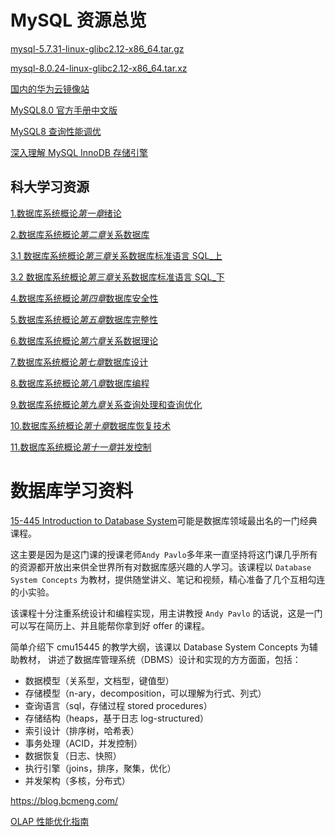 # MySQL 资源总览

[mysql-5.7.31-linux-glibc2.12-x86_64.tar.gz](https://cdn.mysql.com/archives/mysql-5.7/mysql-5.7.34-linux-glibc2.12-x86_64.tar.gz)

[mysql-8.0.24-linux-glibc2.12-x86_64.tar.xz](https://cdn.mysql.com//Downloads/MySQL-8.0/mysql-8.0.24-linux-glibc2.12-x86_64.tar.xz)

[国内的华为云镜像站](https://mirrors.huaweicloud.com/mysql/Downloads/MySQL-8.0/)

[MySQL8.0 官方手册中文版](https://www.deituicms.com/mysql8cn/cn/)

[MySQL8 查询性能调优](https://github.com/zxyle/MySQL-8-Query-Performance-Tuning)

[深入理解 MySQL InnoDB 存储引擎](https://github.com/asdbex1078/MySQL/)

## 科大学习资源

[1.数据库系统概论*第一章*绪论](http://staff.ustc.edu.cn/~qiliuql/files/DB2021/1.1.pdf)

[2.数据库系统概论*第二章*关系数据库](http://staff.ustc.edu.cn/~qiliuql/files/DB2021/2.pdf)

[3.1 数据库系统概论*第三章*关系数据库标准语言 SQL\_上](http://staff.ustc.edu.cn/~qiliuql/files/DB2021/3.1.pdf)

[3.2 数据库系统概论*第三章*关系数据库标准语言 SQL\_下](http://staff.ustc.edu.cn/~qiliuql/files/DB2021/3.2.pdf)

[4.数据库系统概论*第四章*数据库安全性](http://staff.ustc.edu.cn/~qiliuql/files/DB2021/4.pdf)

[5.数据库系统概论*第五章*数据库完整性](http://staff.ustc.edu.cn/~qiliuql/files/DB2021/5.pdf)

[6.数据库系统概论*第六章*关系数据理论](http://staff.ustc.edu.cn/~qiliuql/files/DB2021/6.pdf)

[7.数据库系统概论*第七章*数据库设计](http://staff.ustc.edu.cn/~qiliuql/files/DB2021/6.pdf)

[8.数据库系统概论*第八章*数据库编程](http://staff.ustc.edu.cn/~qiliuql/files/DB2021/8.pdf)

[9.数据库系统概论*第九章*关系查询处理和查询优化](http://staff.ustc.edu.cn/~qiliuql/files/DB2021/8.pdf)

[10.数据库系统概论*第十章*数据库恢复技术](http://staff.ustc.edu.cn/~qiliuql/files/DB2021/10.pdf)

[11.数据库系统概论*第十一章*并发控制](http://staff.ustc.edu.cn/~qiliuql/files/DB2021/11.pdf)

# 数据库学习资料

[15-445 Introduction to Database System](https://15445.courses.cs.cmu.edu/spring2024/)可能是数据库领域最出名的一门经典课程。

这主要是因为是这门课的授课老师`Andy Pavlo`多年来一直坚持将这门课几乎所有的资源都开放出来供全世界所有对数据库感兴趣的人学习。该课程以 `Database System Concepts` 为教材，提供随堂讲义、笔记和视频，精心准备了几个互相勾连的小实验。

该课程十分注重系统设计和编程实现，用主讲教授 `Andy Pavlo` 的话说，这是一门可以写在简历上、并且能帮你拿到好 offer 的课程。

简单介绍下 cmu15445 的教学大纲，该课以 Database System Concepts 为辅助教材， 讲述了数据库管理系统（DBMS）设计和实现的方方面面，包括：

- 数据模型（关系型，文档型，键值型）
- 存储模型（n-ary，decomposition，可以理解为行式、列式）
- 查询语言（sql，存储过程 stored procedures）
- 存储结构（heaps，基于日志 log-structured）
- 索引设计（排序树，哈希表）
- 事务处理（ACID，并发控制）
- 数据恢复（日志、快照）
- 执行引擎（joins，排序，聚集，优化）
- 并发架构（多核，分布式）

https://blog.bcmeng.com/

[OLAP 性能优化指南](https://perf.bcmeng.com/)
